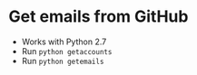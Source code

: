 # Get emails from GitHub
* Works with Python 2.7
* Run `python getaccounts`
* Run `python getemails`
